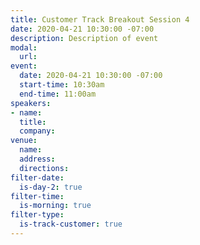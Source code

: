 ```yaml
---
title: Customer Track Breakout Session 4
date: 2020-04-21 10:30:00 -07:00
description: Description of event
modal:
  url: 
event:
  date: 2020-04-21 10:30:00 -07:00
  start-time: 10:30am
  end-time: 11:00am
speakers:
- name: 
  title: 
  company: 
venue:
  name: 
  address: 
  directions: 
filter-date:
  is-day-2: true
filter-time:
  is-morning: true
filter-type:
  is-track-customer: true
---
```


